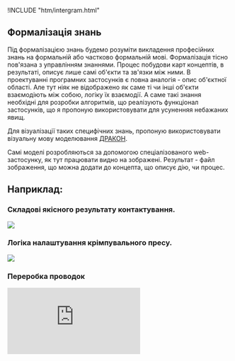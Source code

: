 !INCLUDE "htm/intergram.html"

## Формалізація знань

Під формалізацією знань будемо розуміти викладення професійних знань на формальній або частково формальній мові. Формалізація тісно пов'язана з управлінням знаннями. Процес побудови карт концептів, в результаті, описує лише самі об'єкти та зв'язки між ними. В проектуванні програмних застосунків є повна аналогія - опис об'єктної області. Але тут ніяк не відображено як саме ті чи інші об'єкти взаємодіють між собою, логіку їх взаємодії. А саме такі знання необхідні для розробки алгоритмів, що реалізують функціонал застосунків, що я пропоную використовувати для усуненняя небажаних явищ.

Для візуалізації таких специфічних знань, пропоную використовувати візуальну мову моделювання [ДРАКОН](https://rep-d.treba.ml/drakon.html).

Самі моделі розробляються за допомогою спеціалізованого web-застосунку, як тут працювати видно на зображені.
Результат - файл зображення, що можна додати до концепта, що описує дію, чи процес.
## Наприклад:

### Складові якісного результату контактування.
![](https://4to.treba.ml/upload/2020/12/26/20201226164117-f091b7ae.png)
### Логіка налаштування крімпувального пресу.
![](https://4to.treba.ml/_data/i/upload/2020/12/25/20201225233130-14e6dd07-xl.png)
### Переробка проводок
![](https://4to.treba.ml/i.php?/upload/2020/12/25/20201225235436-c7abc4ea-la.png)
